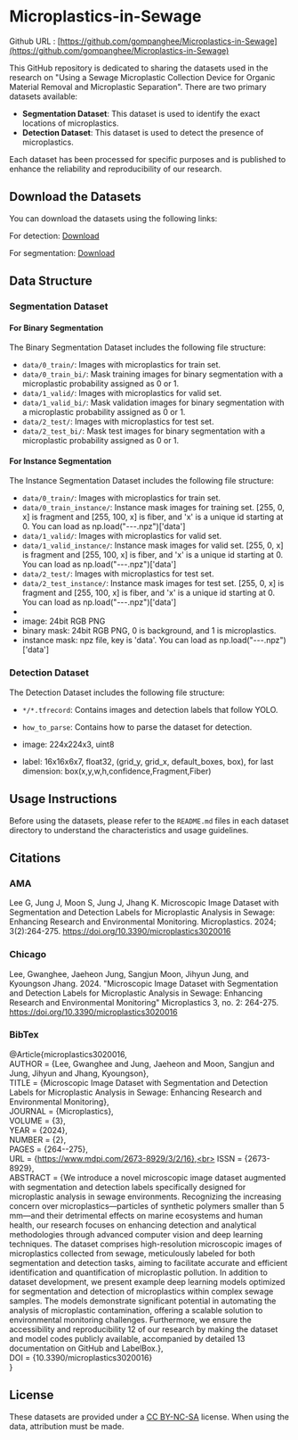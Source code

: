 # Microplastics-in-Sewage

Github URL : [https://github.com/gompanghee/Microplastics-in-Sewage](https://github.com/gompanghee/Microplastics-in-Sewage)

This GitHub repository is dedicated to sharing the datasets used in the research on "Using a Sewage Microplastic Collection Device for Organic Material Removal and Microplastic Separation". There are two primary datasets available:

- **Segmentation Dataset**: This dataset is used to identify the exact locations of microplastics.
- **Detection Dataset**: This dataset is used to detect the presence of microplastics.

Each dataset has been processed for specific purposes and is published to enhance the reliability and reproducibility of our research.

## Download the Datasets
You can download the datasets using the following links:

For detection:
[Download](https://drive.google.com/file/d/16AxDVzRzm6eEe8APx02x6eWGrGx8cmmz/view?usp=sharing)

For segmentation:
[Download](https://drive.google.com/file/d/1-VEBTmn7p71ZTuyMgiD5qY13pBLq_XCN/view?usp=sharing)

## Data Structure
### Segmentation Dataset

#### For Binary Segmentation
The Binary Segmentation Dataset includes the following file structure:
- `data/0_train/`: Images with microplastics for train set.
- `data/0_train_bi/`: Mask training images for binary segmentation with a microplastic probability assigned as 0 or 1.
- `data/1_valid/`: Images with microplastics for valid set.
- `data/1_valid_bi/`: Mask validation images for binary segmentation with a microplastic probability assigned as 0 or 1.
- `data/2_test/`: Images with microplastics for test set.
- `data/2_test_bi/`: Mask test images for binary segmentation with a microplastic probability assigned as 0 or 1.

#### For Instance Segmentation
The Instance Segmentation Dataset includes the following file structure:
- `data/0_train/`: Images with microplastics for train set.
- `data/0_train_instance/`: Instance mask images for training set. \[255, 0, x\] is fragment and \[255, 100, x\] is fiber, and 'x' is a unique id starting at 0. You can load as np.load("---.npz")\['data'\]
- `data/1_valid/`: Images with microplastics for valid set.
- `data/1_valid_instance/`: Instance mask images for valid set. \[255, 0, x\] is fragment and \[255, 100, x\] is fiber, and 'x' is a unique id starting at 0. You can load as np.load("---.npz")\['data'\]
- `data/2_test/`: Images with microplastics for test set.
- `data/2_test_instance/`: Instance mask images for test set. \[255, 0, x\] is fragment and \[255, 100, x\] is fiber, and 'x' is a unique id starting at 0. You can load as np.load("---.npz")\['data'\]
- 
- image: 24bit RGB PNG 
- binary mask: 24bit RGB PNG, 0 is background, and 1 is microplastics. 
- instance mask: npz file, key is 'data'. You can load as np.load("---.npz")\['data'\]

### Detection Dataset
The Detection Dataset includes the following file structure:
- `*/*.tfrecord`: Contains images and detection labels that follow YOLO.
- `how_to_parse`: Contains how to parse the dataset for detection.

- image: 224x224x3, uint8
- label: 16x16x6x7, float32, (grid_y, grid_x, default_boxes, box), for last dimension: box(x,y,w,h,confidence,Fragment,Fiber)

## Usage Instructions
Before using the datasets, please refer to the `README.md` files in each dataset directory to understand the characteristics and usage guidelines.

## Citations

### AMA
Lee G, Jung J, Moon S, Jung J, Jhang K. Microscopic Image Dataset with Segmentation and Detection Labels for Microplastic Analysis in Sewage: Enhancing Research and Environmental Monitoring. Microplastics. 2024; 3(2):264-275. https://doi.org/10.3390/microplastics3020016

### Chicago
Lee, Gwanghee, Jaeheon Jung, Sangjun Moon, Jihyun Jung, and Kyoungson Jhang. 2024. "Microscopic Image Dataset with Segmentation and Detection Labels for Microplastic Analysis in Sewage: Enhancing Research and Environmental Monitoring" Microplastics 3, no. 2: 264-275. https://doi.org/10.3390/microplastics3020016

### BibTex

@Article{microplastics3020016, <br>
AUTHOR = {Lee, Gwanghee and Jung, Jaeheon and Moon, Sangjun and Jung, Jihyun and Jhang, Kyoungson},<br>
TITLE = {Microscopic Image Dataset with Segmentation and Detection Labels for Microplastic Analysis in Sewage: Enhancing Research and Environmental Monitoring},<br>
JOURNAL = {Microplastics},<br>
VOLUME = {3},<br>
YEAR = {2024},<br>
NUMBER = {2},<br>
PAGES = {264--275},<br>
URL = {https://www.mdpi.com/2673-8929/3/2/16},<br>
ISSN = {2673-8929},<br>
ABSTRACT = {We introduce a novel microscopic image dataset augmented with segmentation and detection labels specifically designed for microplastic analysis in sewage environments. Recognizing the increasing concern over microplastics—particles of synthetic polymers smaller than 5 mm—and their detrimental effects on marine ecosystems and human health, our research focuses on enhancing detection and analytical methodologies through advanced computer vision and deep learning techniques. The dataset comprises high-resolution microscopic images of microplastics collected from sewage, meticulously labeled for both segmentation and detection tasks, aiming to facilitate accurate and efficient identification and quantification of microplastic pollution. In addition to dataset development, we present example deep learning models optimized for segmentation and detection of microplastics within complex sewage samples. The models demonstrate significant potential in automating the analysis of microplastic contamination, offering a scalable solution to environmental monitoring challenges. Furthermore, we ensure the accessibility and reproducibility 12 of our research by making the dataset and model codes publicly available, accompanied by detailed 13 documentation on GitHub and LabelBox.},<br>
DOI = {10.3390/microplastics3020016}<br>
}





## License
These datasets are provided under a [CC BY-NC-SA](https://creativecommons.org/licenses/by-nc-sa/4.0/) license. When using the data, attribution must be made.


